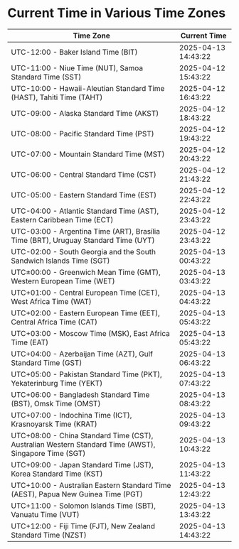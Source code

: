 # Current Time in Various Time Zones

| Time Zone | Current Time |
|-----------|--------------|
| UTC-12:00 - Baker Island Time (BIT) | 2025-04-13 14:43:22 |
| UTC-11:00 - Niue Time (NUT), Samoa Standard Time (SST) | 2025-04-12 15:43:22 |
| UTC-10:00 - Hawaii-Aleutian Standard Time (HAST), Tahiti Time (TAHT) | 2025-04-12 16:43:22 |
| UTC-09:00 - Alaska Standard Time (AKST) | 2025-04-12 18:43:22 |
| UTC-08:00 - Pacific Standard Time (PST) | 2025-04-12 19:43:22 |
| UTC-07:00 - Mountain Standard Time (MST) | 2025-04-12 20:43:22 |
| UTC-06:00 - Central Standard Time (CST) | 2025-04-12 21:43:22 |
| UTC-05:00 - Eastern Standard Time (EST) | 2025-04-12 22:43:22 |
| UTC-04:00 - Atlantic Standard Time (AST), Eastern Caribbean Time (ECT) | 2025-04-12 23:43:22 |
| UTC-03:00 - Argentina Time (ART), Brasília Time (BRT), Uruguay Standard Time (UYT) | 2025-04-12 23:43:22 |
| UTC-02:00 - South Georgia and the South Sandwich Islands Time (SGT) | 2025-04-13 00:43:22 |
| UTC±00:00 - Greenwich Mean Time (GMT), Western European Time (WET) | 2025-04-13 03:43:22 |
| UTC+01:00 - Central European Time (CET), West Africa Time (WAT) | 2025-04-13 04:43:22 |
| UTC+02:00 - Eastern European Time (EET), Central Africa Time (CAT) | 2025-04-13 05:43:22 |
| UTC+03:00 - Moscow Time (MSK), East Africa Time (EAT) | 2025-04-13 05:43:22 |
| UTC+04:00 - Azerbaijan Time (AZT), Gulf Standard Time (GST) | 2025-04-13 06:43:22 |
| UTC+05:00 - Pakistan Standard Time (PKT), Yekaterinburg Time (YEKT) | 2025-04-13 07:43:22 |
| UTC+06:00 - Bangladesh Standard Time (BST), Omsk Time (OMST) | 2025-04-13 08:43:22 |
| UTC+07:00 - Indochina Time (ICT), Krasnoyarsk Time (KRAT) | 2025-04-13 09:43:22 |
| UTC+08:00 - China Standard Time (CST), Australian Western Standard Time (AWST), Singapore Time (SGT) | 2025-04-13 10:43:22 |
| UTC+09:00 - Japan Standard Time (JST), Korea Standard Time (KST) | 2025-04-13 11:43:22 |
| UTC+10:00 - Australian Eastern Standard Time (AEST), Papua New Guinea Time (PGT) | 2025-04-13 12:43:22 |
| UTC+11:00 - Solomon Islands Time (SBT), Vanuatu Time (VUT) | 2025-04-13 13:43:22 |
| UTC+12:00 - Fiji Time (FJT), New Zealand Standard Time (NZST) | 2025-04-13 14:43:22 |
